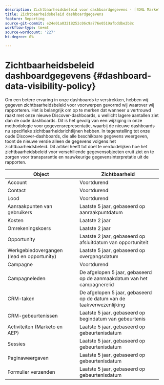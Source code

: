 ```yaml
---
description: Zichtbaarheidsbeleid voor dashboardgegevens - [!DNL Marketo Measure] - Product
title: Zichtbaarheidsbeleid dashboardgegevens
feature: Reporting
source-git-commit: e24e01a03218252c06c9a776e0519afbddbe2b8c
workflow-type: tm+mt
source-wordcount: '227'
ht-degree: 0%

---
```


# Zichtbaarheidsbeleid dashboardgegevens {#dashboard-data-visibility-policy}

Om een betere ervaring in onze dashboards te verstrekken, hebben wij gegeven zichtbaarheidsbeleid voor voorwerpen gevormd wij waarover wij rapporteren. Het is belangrijk om op te merken dat wanneer u vertrouwd raakt met onze nieuwe Discover-dashboards, u wellicht lagere aantallen ziet dan de oude dashboards. Dit is het gevolg van een wijziging in onze methodologie voor gegevensrepresentatie, waarbij de nieuwe dashboards nu specifieke zichtbaarheidsrichtlijnen hebben. In tegenstelling tot onze oude Discover-dashboards, die alle beschikbare gegevens weergeven, toont de nieuwe versie alleen de gegevens volgens het zichtbaarheidsbeleid. Dit artikel heeft tot doel te verduidelijken hoe het zichtbaarheidsbeleid voor verschillende gegevensobjecten eruit ziet en te zorgen voor transparantie en nauwkeurige gegevensinterpretatie uit de rapporten.

<table>
<thead>
  <tr>
    <th>Object</th>
    <th>Zichtbaarheid</th>
  </tr>
</thead>
<tbody>
  <tr>
    <td>Account</td>
    <td>Voortdurend</td>
  </tr>
  <tr>
    <td>Contact</td>
    <td>Voortdurend</td>
  </tr>
  <tr>
    <td>Lood</td>
    <td>Voortdurend</td>
  </tr>
  <tr>
    <td>Aanraakpunten van gebruikers</td>
    <td>Laatste 5 jaar, gebaseerd op aanraakpuntdatum</td>
  </tr>
  <tr>
    <td>Kosten</td>
    <td>Laatste 2 jaar</td>
  </tr>
  <tr>
    <td>Omrekeningskoers</td>
    <td>Laatste 2 jaar</td>
  </tr>
  <tr>
    <td>Opportunity</td>
    <td>Laatste 2 jaar, gebaseerd op afsluitdatum van opportuniteit</td>
  </tr>
  <tr>
    <td>Werkgebiedovergangen (lead en opportunity)</td>
    <td>Laatste 5 jaar, gebaseerd op overgangsdatum</td>
  </tr>
  <tr>
    <td>Campagne</td>
    <td>Voortdurend </td>
  </tr>
  <tr>
    <td>Campagneleden</td>
    <td>De afgelopen 5 jaar, gebaseerd op de aanmaakdatum van het campagnerelid</td>
  </tr>
  <tr>
    <td>CRM-taken</td>
    <td>De afgelopen 5 jaar, gebaseerd op de datum van de taakverwezenlijking</td>
  </tr>
  <tr>
    <td>CRM-gebeurtenissen</td>
    <td>Laatste 5 jaar, gebaseerd op begindatum van gebeurtenis</td>
  </tr>
  <tr>
    <td>Activiteiten (Marketo en AEP)</td>
    <td>Laatste 5 jaar, gebaseerd op gebeurtenisdatum</td>
  </tr>
  <tr>
    <td>Sessies </td>
    <td>Laatste 5 jaar, gebaseerd op gebeurtenisdatum</td>
  </tr>
  <tr>
    <td>Paginaweergaven</td>
    <td>Laatste 5 jaar, gebaseerd op gebeurtenisdatum</td>
  </tr>
  <tr>
    <td>Formulier verzenden</td>
    <td>Laatste 5 jaar, gebaseerd op gebeurtenisdatum</td>
  </tr>
</tbody>
</table>
